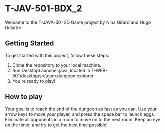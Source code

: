 # T-JAV-501-BDX_2

Welcome to the T-JAVA-501 2D Game project by Nina Girard and Hugo Delattre.

## Getting Started

To get started with this project, follow these steps:

1. Clone the repository to your local machine.
2. Run DesktopLauncher.java, located in T-WEB-501\desktop\src\com.dungeon.explorer
3. You're ready to play!

## How to play

Your goal is to reach the end of the dungeon as fast as you can.
Use your arrow keys to move your player, and press the space bar to launch eggs.
Eliminate all opponents in a room to move on to the next room.
Keep an eye on the timer, and try to get the best time possible!
